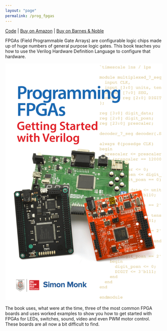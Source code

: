 ```yaml
---
layout: "page"
permalink: /prog_fpgas
---
```


[Code](https://github.com/simonmonk/prog_fpgas) | [Buy on Amazon](https://www.amazon.com/Programming-FPGAs-Getting-Started-Electronics/dp/125964376X/) | [Buy on Barnes & Noble](https://www.barnesandnoble.com/w/programming-fpgas-simon-monk/1123662522)


FPGAs (Field Programmable Gate Arrays) are configurable logic chips made up of huge numbers of general purpose logic gates. This book teaches you how to use the Verilog Hardware Definition Language to configure that hardware.

![cover](/assets/images/cover_fpgas.png)

The book uses, what were at the time, three of the most common FPGA boards and uses worked examples to show you how to get started with FPGAs for LEDs, switches, sound, video and even PWM motor control. These boards are all now a bit difficult to find. 

